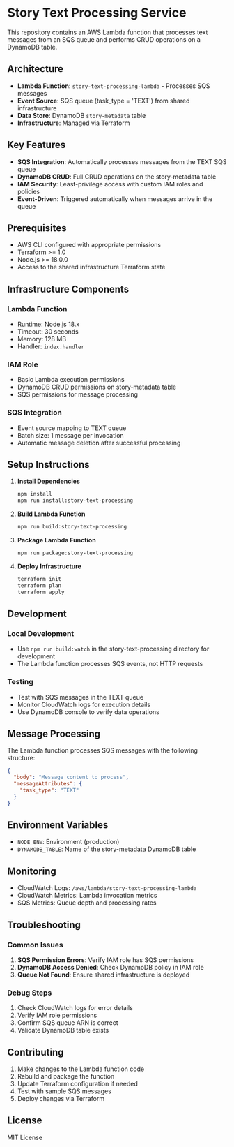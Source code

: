 # Story Text Processing Service

This repository contains an AWS Lambda function that processes text messages from an SQS queue and performs CRUD operations on a DynamoDB table.

## Architecture

- **Lambda Function**: `story-text-processing-lambda` - Processes SQS messages
- **Event Source**: SQS queue (task_type = 'TEXT') from shared infrastructure
- **Data Store**: DynamoDB `story-metadata` table
- **Infrastructure**: Managed via Terraform

## Key Features

- **SQS Integration**: Automatically processes messages from the TEXT SQS queue
- **DynamoDB CRUD**: Full CRUD operations on the story-metadata table
- **IAM Security**: Least-privilege access with custom IAM roles and policies
- **Event-Driven**: Triggered automatically when messages arrive in the queue

## Prerequisites

- AWS CLI configured with appropriate permissions
- Terraform >= 1.0
- Node.js >= 18.0.0
- Access to the shared infrastructure Terraform state

## Infrastructure Components

### Lambda Function
- Runtime: Node.js 18.x
- Timeout: 30 seconds
- Memory: 128 MB
- Handler: `index.handler`

### IAM Role
- Basic Lambda execution permissions
- DynamoDB CRUD permissions on story-metadata table
- SQS permissions for message processing

### SQS Integration
- Event source mapping to TEXT queue
- Batch size: 1 message per invocation
- Automatic message deletion after successful processing

## Setup Instructions

1. **Install Dependencies**
   ```bash
   npm install
   npm run install:story-text-processing
   ```

2. **Build Lambda Function**
   ```bash
   npm run build:story-text-processing
   ```

3. **Package Lambda Function**
   ```bash
   npm run package:story-text-processing
   ```

4. **Deploy Infrastructure**
   ```bash
   terraform init
   terraform plan
   terraform apply
   ```

## Development

### Local Development
- Use `npm run build:watch` in the story-text-processing directory for development
- The Lambda function processes SQS events, not HTTP requests

### Testing
- Test with SQS messages in the TEXT queue
- Monitor CloudWatch logs for execution details
- Use DynamoDB console to verify data operations

## Message Processing

The Lambda function processes SQS messages with the following structure:
```json
{
  "body": "Message content to process",
  "messageAttributes": {
    "task_type": "TEXT"
  }
}
```

## Environment Variables

- `NODE_ENV`: Environment (production)
- `DYNAMODB_TABLE`: Name of the story-metadata DynamoDB table

## Monitoring

- CloudWatch Logs: `/aws/lambda/story-text-processing-lambda`
- CloudWatch Metrics: Lambda invocation metrics
- SQS Metrics: Queue depth and processing rates

## Troubleshooting

### Common Issues
1. **SQS Permission Errors**: Verify IAM role has SQS permissions
2. **DynamoDB Access Denied**: Check DynamoDB policy in IAM role
3. **Queue Not Found**: Ensure shared infrastructure is deployed

### Debug Steps
1. Check CloudWatch logs for error details
2. Verify IAM role permissions
3. Confirm SQS queue ARN is correct
4. Validate DynamoDB table exists

## Contributing

1. Make changes to the Lambda function code
2. Rebuild and package the function
3. Update Terraform configuration if needed
4. Test with sample SQS messages
5. Deploy changes via Terraform

## License

MIT License
